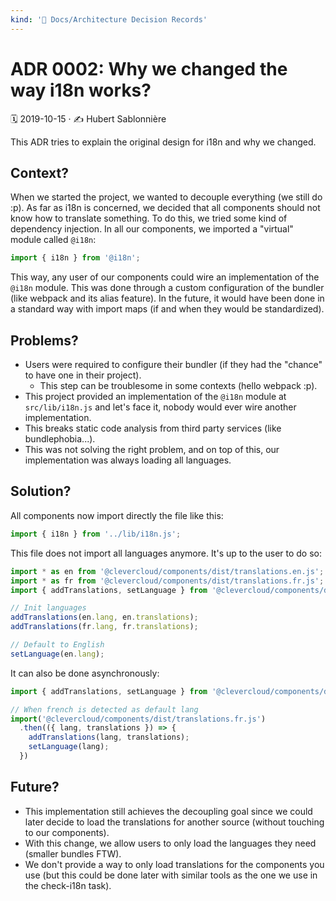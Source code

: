 ```yaml
---
kind: '📌 Docs/Architecture Decision Records'
---
```

# ADR 0002: Why we changed the way i18n works?

🗓️ 2019-10-15 · ✍️ Hubert Sablonnière

This ADR tries to explain the original design for i18n and why we changed.

## Context?

When we started the project, we wanted to decouple everything (we still do :p).
As far as i18n is concerned, we decided that all components should not know how to translate something.
To do this, we tried some kind of dependency injection.
In all our components, we imported a "virtual" module called `@i18n`:

```js
import { i18n } from '@i18n';
```

This way, any user of our components could wire an implementation of the `@i18n` module.
This was done through a custom configuration of the bundler (like webpack and its alias feature).
In the future, it would have been done in a standard way with import maps (if and when they would be standardized).

## Problems?

* Users were required to configure their bundler (if they had the "chance" to have one in their project).
  * This step can be troublesome in some contexts (hello webpack :p).
* This project provided an implementation of the `@i18n` module at `src/lib/i18n.js` and let's face it, nobody would ever wire another implementation. 
* This breaks static code analysis from third party services (like bundlephobia...).
* This was not solving the right problem, and on top of this, our implementation was always loading all languages.

## Solution?

All components now import directly the file like this:

```js
import { i18n } from '../lib/i18n.js';
```

This file does not import all languages anymore.
It's up to the user to do so:
 
```js
import * as en from '@clevercloud/components/dist/translations.en.js';
import * as fr from '@clevercloud/components/dist/translations.fr.js';
import { addTranslations, setLanguage } from '@clevercloud/components/dist/i18n.js';

// Init languages
addTranslations(en.lang, en.translations);
addTranslations(fr.lang, fr.translations);

// Default to English
setLanguage(en.lang);
```
 
It can also be done asynchronously:

```js
import { addTranslations, setLanguage } from '@clevercloud/components/dist/i18n.js';

// When french is detected as default lang
import('@clevercloud/components/dist/translations.fr.js')
  .then(({ lang, translations }) => {
    addTranslations(lang, translations);
    setLanguage(lang);
  })
```

## Future?

* This implementation still achieves the decoupling goal since we could later decide to load the translations for another source (without touching to our components).
* With this change, we allow users to only load the languages they need (smaller bundles FTW).
* We don't provide a way to only load translations for the components you use (but this could be done later with similar tools as the one we use in the check-i18n task).
